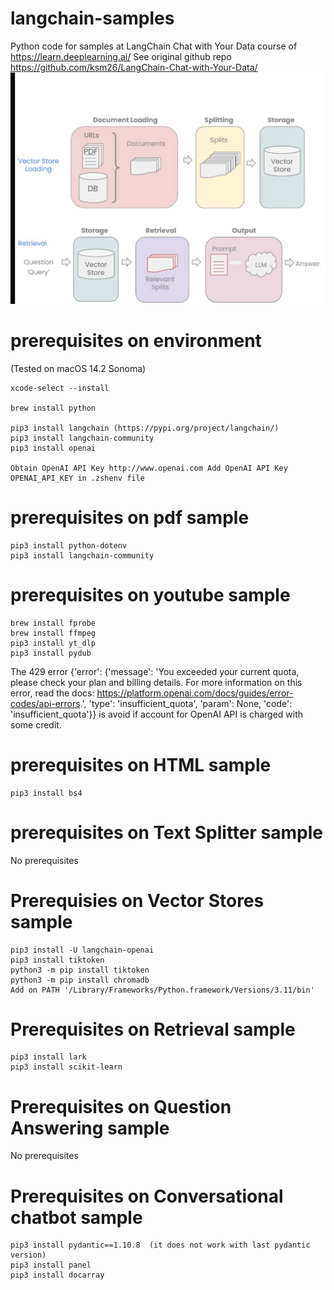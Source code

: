 # langchain-samples
Python code for samples at LangChain Chat with Your Data course of https://learn.deeplearning.ai/
See original github repo https://github.com/ksm26/LangChain-Chat-with-Your-Data/
![Schema](schema.png)
# prerequisites on environment
(Tested on macOS 14.2 Sonoma)

	xcode-select --install

	brew install python

	pip3 install langchain (https://pypi.org/project/langchain/)
	pip3 install langchain-community
	pip3 install openai

	Obtain OpenAI API Key http://www.openai.com Add OpenAI API Key OPENAI_API_KEY in .zshenv file


# prerequisites on pdf sample
	pip3 install python-dotenv
	pip3 install langchain-community

 
# prerequisites on youtube sample
	brew install fprobe
	brew install ffmpeg
	pip3 install yt_dlp
	pip3 install pydub
	
The 429 error {'error': {'message': 'You exceeded your current quota, please check your plan and billing details. For more information on this error, read the docs: https://platform.openai.com/docs/guides/error-codes/api-errors.', 'type': 'insufficient_quota', 'param': None, 'code': 'insufficient_quota'}} is avoid if account for OpenAI API is charged with some credit.


# prerequisites on HTML sample
	pip3 install bs4

# prerequisites on Text Splitter sample
No prerequisites

# Prerequisies on Vector Stores sample
    pip3 install -U langchain-openai
    pip3 install tiktoken
    python3 -m pip install tiktoken
    python3 -m pip install chromadb
    Add on PATH '/Library/Frameworks/Python.framework/Versions/3.11/bin'
# Prerequisites on Retrieval sample
    pip3 install lark
    pip3 install scikit-learn
# Prerequisites on Question Answering sample
No prerequisites
# Prerequisites on Conversational chatbot sample
    pip3 install pydantic==1.10.8  (it does not work with last pydantic version)
    pip3 install panel
    pip3 install docarray
